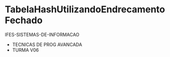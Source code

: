 # TabelaHashUtilizandoEndrecamentoFechado
IFES-SISTEMAS-DE-INFORMACAO 
- TECNICAS DE PROG AVANCADA
- TURMA V06
